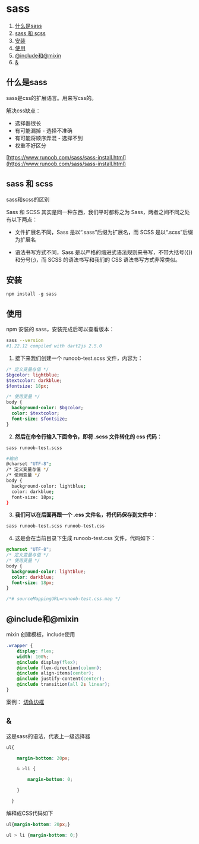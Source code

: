 # sass
1. [什么是sass](#什么是sass)
2. [sass 和 scss](#sass-和-scss)
3. [安装](#安装)
4. [使用](#使用)
5. [@include和@mixin](#include和mixin)
6. [&](#)

## 什么是sass
sass是css的扩展语言。用来写css的。

解决css缺点：
- 选择器很长
- 有可能漏掉 - 选择不准确
- 有可能将顺序弄混 - 选择不到
- 权重不好区分

[https://www.runoob.com/sass/sass-install.html](https://www.runoob.com/sass/sass-install.html)

## sass 和 scss
sass和scss的区别

Sass 和 SCSS 其实是同一种东西，我们平时都称之为 Sass，两者之间不同之处有以下两点：

* 文件扩展名不同，Sass 是以“.sass”后缀为扩展名，而 SCSS 是以“.scss”后缀为扩展名

* 语法书写方式不同，Sass 是以严格的缩进式语法规则来书写，不带大括号({})和分号(;)，而 SCSS 的语法书写和我们的 CSS 语法书写方式非常类似。

## 安装
`npm install -g sass`

## 使用
npm 安装的 sass，安装完成后可以查看版本：
```bash
sass --version 
#1.22.12 compiled with dart2js 2.5.0 
```

1. 接下来我们创建一个 runoob-test.scss 文件，内容为：
```sass
/* 定义变量与值 */
$bgcolor: lightblue;
$textcolor: darkblue;
$fontsize: 18px;

/* 使用变量 */
body {
  background-color: $bgcolor;
  color: $textcolor;
  font-size: $fontsize;
}
```

2. **然后在命令行输入下面命令，即将 .scss 文件转化的 css 代码：**
```bash
sass runoob-test.scss 

#输出
@charset "UTF-8";
/* 定义变量与值 */
/* 使用变量 */
body {
  background-color: lightblue;
  color: darkblue;
  font-size: 18px;
}
```

3. **我们可以在后面再跟一个 .css 文件名，将代码保存到文件中：**
```bash
sass runoob-test.scss runoob-test.css
```

4. 这是会在当前目录下生成 runoob-test.css 文件，代码如下：
```css
@charset "UTF-8";
/* 定义变量与值 */
/* 使用变量 */
body {
  background-color: lightblue;
  color: darkblue;
  font-size: 18px;
}

/*# sourceMappingURL=runoob-test.css.map */
```

## @include和@mixin

mixin 创建模板，include使用

```css
.wrapper {
    display: flex;
    width: 100%;
    @include display(flex);
    @include flex-direction(column);
    @include align-items(center);
    @include justify-content(center);
    @include transition(all 2s linear);
}
```
案例：
[切角边框](css知识积累/切角边框和背景.md)

## &
这是sass的语法，代表上一级选择器
```scss
ul{

    margin-bottom: 20px;

    & >li {

        margin-bottom: 0;

    }

  }
```
解释成CSS代码如下
```css
ul{margin-bottom: 20px;}

ul > li {margin-bottom: 0;}
```